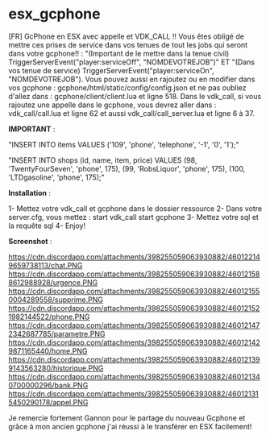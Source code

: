 # esx_gcphone
[FR] GcPhone en ESX avec appelle et VDK_CALL !! Vous êtes obligé de mettre ces prises de service dans vos tenues de tout les jobs qui seront dans votre gcphone!! : "(Important de le mettre dans la tenue civil) TriggerServerEvent("player:serviceOff", "NOMDEVOTREJOB")" ET "(Dans vos tenue de service) TriggerServerEvent("player:serviceOn", "NOMDEVOTREJOB"). Vous pouvez aussi en rajoutez ou en modifier dans vos gcphone : gcphone/html/static/config/config.json et ne pas oubliez d'allez dans : gcphone/client/client.lua et ligne 518. Dans le vdk_call, si vous rajoutez une appelle dans le gcphone, vous devrez aller dans : vdk_call/call.lua et ligne 62 et aussi vdk_call/call_server.lua et ligne 6 à 37.

 **IMPORTANT** :

 "INSERT INTO items VALUES ('109', 'phone', 'telephone', '-1', '0', '1');"

 "INSERT INTO shops (id, name, item, price) VALUES 
 (98, 'TwentyFourSeven', 'phone', 175), 
 (99, 'RobsLiquor', 'phone', 175), 
 (100,   'LTDgasoline', 'phone', 175);"

**Installation** :

 1- Mettez votre vdk_call et gcphone dans le dossier ressource
 2- Dans votre server.cfg, vous mettez :
 start vdk_call
 start gcphone
 3- Mettez votre sql et la requête sql
 4- Enjoy!
 
 **Screenshot** :
 
https://cdn.discordapp.com/attachments/398255059063930882/460122149659738113/chat.PNG https://cdn.discordapp.com/attachments/398255059063930882/460121588612988928/urgence.PNG https://cdn.discordapp.com/attachments/398255059063930882/460121550004289558/supprime.PNG https://cdn.discordapp.com/attachments/398255059063930882/460121521982144522/phone.PNG https://cdn.discordapp.com/attachments/398255059063930882/460121472342687785/parametre.PNG https://cdn.discordapp.com/attachments/398255059063930882/460121429871165440/home.PNG https://cdn.discordapp.com/attachments/398255059063930882/460121399143563280/historique.PNG https://cdn.discordapp.com/attachments/398255059063930882/460121340700000296/bank.PNG https://cdn.discordapp.com/attachments/398255059063930882/460121315450290178/appel.PNG

Je remercie fortement Gannon pour le partage du nouveau Gcphone et grâce à mon ancien gcphone j'ai réussi à le transférer en ESX facilement!
